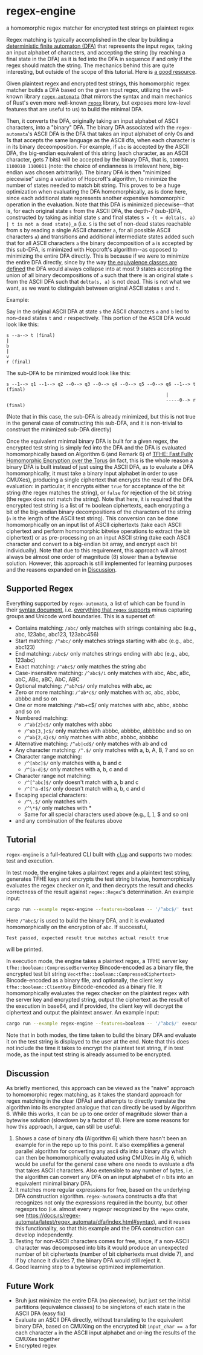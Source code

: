 # regex-engine
a homomorphic regex matcher for encrypted test strings on plaintext regex

Regex matching is typically accomplished in the clear by building a [deterministic finite automaton (DFA)](https://en.wikipedia.org/wiki/Deterministic_finite_automaton) that represents the input regex, taking an input alphabet of characters, and accepting the string (by reaching a final state in the DFA) as it is fed into the DFA in sequence if and only if the regex should match the string.
The mechanics behind this are quite interesting, but outside of the scope of this tutorial. Here is [a good resource](https://swtch.com/~rsc/regexp/regexp1.html).

Given plaintext regex and encrypted test strings, this homomorphic regex matcher builds a DFA based on the given input regex, utilizing the well-known library [`regex-automata`](https://docs.rs/regex-automata/0.1.10/regex_automata/) (that mirrors the syntax and main mechanics of Rust's even more well-known [`regex`](https://docs.rs/regex/latest/regex/) library, but exposes more low-level features that are useful to us) to build the minimal DFA.

Then, it converts the DFA, originally taking an input alphabet of ASCII characters, into a "binary" DFA. The binary DFA associated with the `regex-automata`'s ASCII DFA is the DFA that takes an input alphabet of only 0s and 1s that accepts the same language as the ASCII dfa, when each character is in its binary deceomposition.
For example, if `abc` is accepted by the ASCII DFA, the big-endian equivalent of this string (each character, as an ASCII character, gets 7 bits) will be accepted by the binary DFA, that is, `1100001 1100010 1100011` (note: the choice of endianness is irrelevant here, big-endian was chosen arbitrarily).
The binary DFA is then "minimized piecewise" using a variation of Hopcroft's algorithm, to minimize the number of states needed to match bit string.
This proves to be a huge optimization when evaluating the DFA homomorphically, as is done here, since each additional state represents another expensive homomorphic operation in the evaluation.
Note that this DFA is minimized piecewise--that is, for each original state `s` from the ASCII DFA, the depth-7 (sub-)DFA, constructed by taking as initial state `s` and final states `S = {t = delta(s, a) | t is not a dead state}_a` (i.e. `S` is the set of non-dead states reachable from s by reading a single ASCII character `a`, for all possible ASCII characters `a`) and transitions and additional intermediate states added such that for all ASCII characters `a` the binary decomposition of `a` is accepted by this sub-DFA, is minimized with Hopcroft's algorithm--as opposed to minimizing the entire DFA directly. This is because if we were to minimize the entire DFA directly, since by the way [the equivalence classes are defined](https://en.wikipedia.org/wiki/DFA_minimization#Nondistinguishable_states) the DFA would always collapse into at most 9 states accepting the union of all binary decompositions of `a` such that there is an original state `s` from the ASCII DFA such that `delta(s, a)` is not dead. This is not what we want, as we want to distinguish between original ASCII states `s` and `t`.

Example:

Say in the original ASCII DFA at state `s` the ASCII characters `a` and `b` led to non-dead states `t` and `r` respectively. This portion of the ASCII DFA would look like this:

```
s --a--> t (final)
|
b
|
v
r (final)
```

The sub-DFA to be minimized would look like this:

```
s --1--> q1 --1--> q2 --0--> q3 --0--> q4 --0--> q5 --0--> q6 --1--> t (final)
                                                           |
                                                           -----0--> r (final)
```

(Note that in this case, the sub-DFA is already minimized, but this is not true in the general case of constructing this sub-DFA, and it is non-trivial to construct the minimized sub-DFA directly)

Once the equivalent minimal binary DFA is built for a given regex, the encrypted test string is simply fed into the DFA and the DFA is evaluated homomorphically based on Algorithm 6 (and Remark 6) of [TFHE: Fast Fully Homomorphic Encryption over the Torus](https://eprint.iacr.org/2018/421.pdf) (in fact, this is the whole reason a binary DFA is built instead of just using the ASCII DFA, as to evaluate a DFA homomorphically, it must take a binary input alphabet in order to use CMUXes), producing a single ciphertext that encrypts the result of the DFA evaluation: in particular, it encrypts either `true` for acceptance of the bit string (the regex matches the string), or `false` for rejection of the bit string (the regex does not match the string).
Note that here, it is required that the encrypted test string is a list of `7n` boolean ciphertexts, each encrypting a bit of the big-endian binary decompositions of the characters of the string (`n` is the length of the ASCII test string).
This conversion can be done homomorphically on an input list of ASCII ciphertexts (take each ASCII ciphertext and perform homomorphic bitwise operations to extract the bit ciphertext) or as pre-processing on an input ASCII string (take each ASCII character and convert to a big-endian bit array, and encrypt each bit individually).
Note that due to this requirement, this approach will almost always be almost one order of magnitude (8) slower than a bytewise solution.
However, this approach is still implemented for learning purposes and the reasons expanded on in [Discussion](#discussion).

## Supported Regex

Everything supported by `regex-automata`, a list of which can be found in their [syntax document](https://docs.rs/regex-automata/latest/regex_automata/dfa/index.html#syntax), i.e. [everything that `regex` supports](https://docs.rs/regex/1.7.3/regex/#syntax) minus capturing groups and Unicode word boundaries. This is a superset of:

- Contains matching: `/abc/` only matches with strings containing abc (e.g., abc, 123abc, abc123, 123abc456)
- Start matching: `/^abc/` only matches strings starting with abc (e.g., abc, abc123)
- End matching: `/abc$/` only matches strings ending with abc (e.g., abc, 123abc)
- Exact matching: `/^abc$/` only matches the string abc
- Case-insensitive matching: `/^abc$/i` only matches with abc, Abc, aBc, abC, ABc, aBC, AbC, ABC
- Optional matching: `/^ab?c$/` only matches with abc, ac
- Zero or more matching: `/^ab*c$/` only matches with ac, abc, abbc, abbbc and so on
- One or more matching: /^ab+c$/ only matches with abc, abbc, abbbc and so on
- Numbered matching: 
  * `/^ab{2}c$/` only matches with abbc
  * `/^ab{3,}c$/` only matches with abbbc, abbbbc, abbbbbc and so on
  * `/^ab{2,4}c$/` only matches with abbc, abbbc, abbbbc
- Alternative matching: `/^ab|cd$/` only matches with ab and cd
- Any character matching: `/^.$/` only matches with a, b, A, B, ? and so on
- Character range matching: 
  * `/^[abc]$/` only matches with a, b and c
  * `/^[a-d]$/` only matches with a, b, c and d
- Character range not matching: 
  * `/^[^abc]$/` only doesn't match with a, b and c
  * `/^[^a-d]$/` only doesn't match with a, b, c and d
- Escaping special characters: 
  * `/^\.$/` only matches with .
  * `/^\*$/` only matches with *
  * Same for all special characters used above (e.g., [, ], $ and so on)
- and any combination of the features above

## Tutorial

`regex-engine` is a full-featured CLI built with [`clap`](https://docs.rs/clap/latest/clap/) and supports two modes: test and execution.

In test mode, the engine takes a plaintext regex and a plaintext test string, generates TFHE keys and encrypts the test string bitwise, homomorphically evaluates the regex checker on it, and then decrypts the result and checks correctness of the result against `regex::Regex`'s determination. An example input:

```sh
cargo run --example regex-engine --features=boolean -- '/^abc$/' test 'abc'
```

Here `/^abc$/` is used to build the binary DFA, and it is evaluated homomorphically on the encryption of `abc`. If successful, 

```
Test passed, expected result true matches actual result true
```

will be printed.

In execution mode, the engine takes a plaintext regex, a TFHE server key `tfhe::boolean::CompressedServerKey` Bincode-encoded as a binary file, the encrypted test bit string `Vec<tfhe::boolean::CompressedCiphertext>` Bincode-encoded as a binary file, and optionally, the client key `tfhe::boolean::ClientKey` Bincode-encoded as a binary file. It homomorphically evaluates the regex checker on the plaintext regex with the server key and encrypted string, output the ciphertext as the result of the execution in base64, and if provided, the client key will decrypt the ciphertext and output the plaintext answer. An example input:

```sh
cargo run --example regex-engine --features=boolean -- '/^abc$/' execution 'server_key.bin' 'encrypted_string.bin' --client-key-file 'client_key.bin'
```

Note that in both modes, the time taken to build the binary DFA and evaluate it on the test string is displayed to the user at the end. Note that this does not include the time it takes to encrypt the plaintext test string, if in test mode, as the input test string is already assumed to be encrypted.

## Discussion

As briefly mentioned, this approach can be viewed as the "naive" approach to homomorphic regex matching, as it takes the standard approach for regex matching in the clear (DFAs) and attempts to directly translate the algorithm into its encrypted analogue that can directly be used by Algorithm 6. While this works, it can be up to one order of magnitude slower than a bytewise solution (slowdown by a factor of 8). Here are some reasons for how this approach, I argue, can still be useful:

1. Shows a case of binary dfa (Algorithm 6) which there hasn't been an example for in the repo up to this point. It also exemplifies a general parallel algorithm for converting any ascii dfa into a binary dfa which can then be homomorphically evaluated using CMUXes in Alg 6, which would be useful for the general case where one needs to evaluate a dfa that takes ASCII characters. Also extensible to any number of bytes, i.e. the algorithm can convert any DFA on an input alphabet of `n` bits into an equivalent minimal binary DFA.
2. It matches more regular expressions for free, based on the underlying DFA construction algorithm. `regex-automata` constructs a dfa that recognizes not only the expressions required in the bounty, but other regexprs too (i.e. almost every regexpr recognized by the `regex` crate, see https://docs.rs/regex-automata/latest/regex_automata/dfa/index.html#syntax), and it reuses this functionality, so that this example and the DFA construction can develop independently.
3. Testing for non-ASCII characters comes for free, since, if a non-ASCII character was decomposed into bits it would produce an unexpected number of bit ciphertexts (number of bit ciphertexts must divide 7), and if by chance it divides 7, the binary DFA would still reject it.
4. Good learning step to a bytewise optimized implementation.

## Future Work

- Bruh just minimize the entire DFA (no piecewise), but just set the initial partitions (equivalence classes) to be singletons of each state in the ASCII DFA (easy fix)
- Evaluate an ASCII DFA directly, without translating to the equivalent binary DFA, based on CMUXing on the encrypted bit `input_char == a` for each character `a` in the ASCII input alphabet and or-ing the results of the CMUXes together
- Encrypted regex

